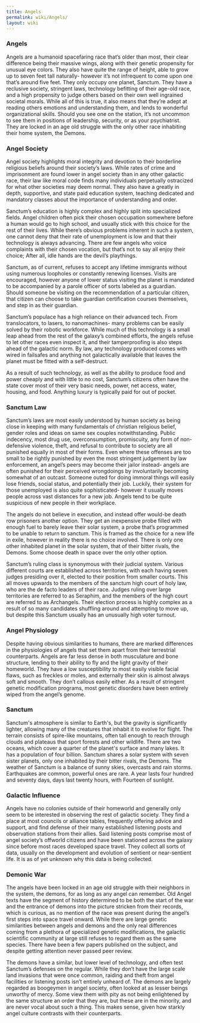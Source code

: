 ```yaml
---
title: Angels
permalink: wiki/Angels/
layout: wiki
---
```


### Angels
Angels are a humanoid spacefaring race that’s older than most, their clear difference being their massive wings, along with their genetic propensity for unusual eye colors.  They also have quite the range of height, able to grow up to seven feet tall naturally- however it’s not infrequent to come upon one that’s around five feet.  They only occupy one planet, Sanctum. They have a reclusive society, stringent laws, technology befitting of their age-old race, and a high propensity to judge others based on their own well ingrained societal morals.  While all of this is true, it also means that they’re adept at reading others emotions and understanding them, and lends to wonderful organizational skills.  Should you see one on the station, it’s not uncommon to see them in positions of leadership, security, or as your psychiatrist.   They are locked in an age old struggle with the only other race inhabiting their home system, the Demons. 

### Angel Society 
 
Angel society highlights moral integrity and devotion to their borderline religious beliefs around their society’s laws.  While rates of crime and imprisonment are found lower in angel society than in any other galactic race, their law like moral code finds many individuals perpetually ostracized for what other societies may deem normal.  They also have a greatly in depth, supportive, and state paid education system, teaching dedicated and mandatory classes about the importance of understanding and order.  

Sanctum’s education is highly complex and highly split into specialized fields.  Angel children often pick their chosen occupation somewhere before a human would go to high school, and usually stick with this choice for the rest of their lives.  While there’s obvious problems inherent in such a system, one cannot deny that their rate of unemployment is low and that their technology is always advancing.  There are few angels who voice complaints with their chosen vocation, but that’s not to say all enjoy their choice;  After all, idle hands are the devil’s playthings. 


Sanctum, as of current, refuses to accept any lifetime immigrants without using numerous loopholes or constantly renewing licenses.  Visits are encouraged, however anyone of lower status visiting the planet is mandated to be accompanied by a parole officer of sorts labeled as a guardian.  Should someone be visiting on the recommendation of a particular citizen, that citizen can choose to take guardian certification courses themselves, and step in as their guardian. 


Sanctum’s populace has a high reliance on their advanced tech.  From translocators, to lasers, to nanomachines- many problems can be easily solved by their robotic workforce.  While much of this technology is a small leap ahead from the rest of the galaxy’s combined efforts, the angels refuse to let other races even inspect it, and their tamperproofing is also steps ahead of the galactic norm.  By law, any technology produced comes with wired in failsafes and anything not galactically available that leaves the planet must be fitted with a self-destruct.

As a result of such technology, as well as the ability to produce food and power cheaply and with little to no cost, Sanctum’s citizens often have the state cover most of their very basic needs, power, net access, water, housing, and food.  Anything luxury is typically paid for out of pocket.

### Sanctum Law

Sanctum’s laws are most easily understood by human society as being close in keeping with many fundamentals of christian religious belief, gender roles and ideas on same sex couples notwithstanding.  Public indecency, most drug use, overconsumption, promiscuity, any form of non-defensive violence, theft, and refusal to contribute to society are all punished equally in most of their forms.  Even where these offenses are too small to be rightly punished by even the most stringent judgement by law enforcement, an angel’s peers may become their jailor instead- angels are often punished for their perceived wrongdoings by involuntarily becoming somewhat of an outcast.  Someone outed for doing immoral things will easily lose friends, social status, and potentially their job.  Luckily, their system for those unemployed is also quite sophisticated- however it usually moves people across vast distances for a new job.  Angels tend to be quite suspicious of new people in their workplace.  

The angels do not believe in execution, and instead offer would-be death row prisoners another option.  They get an inexpensive probe filled with enough fuel to barely leave their solar system, a probe that’s programmed to be unable to return to sanctum.  This is framed as the choice for a new life in exile, however in reality there is no choice involved.  There is only one other inhabited planet in the solar system, that of their bitter rivals, the Demons.  Some choose death in space over the only other option.

Sanctum’s ruling class is synonymous with their judicial system.  Various different courts are established across territories, with each having seven judges presiding over it, elected to their position from smaller courts.  This all moves upwards to the members of the sanctum high court of holy law, who are the de facto leaders of their race.  Judges ruling over large territories are referred to as Seraphim, and the members of the high court are referred to as Archangels.  Their election process is highly complex as a result of so many candidates shuffling around and attempting to move up, but despite this Sanctum usually has an unusually high voter turnout. 


### Angel Physiology
Despite having obvious similarities to humans, there are marked differences in the physiologies of angels that set them apart from their terrestrial counterparts.  Angels are far less dense in both musculature and bone structure, lending to their ability to fly and the light gravity of their homeworld.  They have a low susceptibility to most easily visible facial flaws, such as freckles or moles, and externally their skin is almost always soft and smooth.  They don’t callous easily either. As a result of stringent genetic modification programs, most genetic disorders have been entirely wiped from the angel’s genome.    

### Sanctum
Sanctum's atmosphere is similar to Earth's, but the gravity is significantly lighter, allowing many of the creatures that inhabit it to evolve for flight. The terrain consists of spire-like mountains, often tall enough to reach through clouds and plateaus that sport forests and other wildlife. There are two oceans, which cover a quarter of the planet's surface and many lakes. It has a population of four billion.
Sanctum shares a solar system with seven sister planets, only one inhabited by their bitter rivals, the Demons. The weather of Sanctum is a balance of sunny skies, overcasts and rain storms. Earthquakes are common, powerful ones are rare. A year lasts four hundred and seventy days, days last twenty hours, with Fourteen of sunlight.

### Galactic Influence
Angels have no colonies outside of their homeworld and generally only seem to be interested in observing the rest of galactic society.  They find a place at most councils or alliance tables, frequently offering advice and support, and find defense of their many established listening posts and observation stations from their allies.  Said listening posts comprise most of angel society’s offworld citizens and have been stationed across the galaxy since before most races developed space travel.  They collect all sorts of data, usually on the development and evolution of sentient or near-sentient life.  It is as of yet unknown why this data is being collected. 

### Demonic War
The angels have been locked in an age old struggle with their neighbors in the system, the demons, for as long as any angel can remember.  Old Angel texts have the segment of history determined to be both the start of the war and the entrance of demons into the picture stricken from their records, which is curious, as no mention of the race was present during the angel’s first steps into space travel onward.  While there are large genetic similarities between angels and demons and the only real differences coming from a plethora of specialized genetic modifications, the galactic scientific community at large still refuses to regard them as the same species. There have been a few papers published on the subject, and despite getting attention never passed peer review. 

The demons have a similar, but lower level of technology, and often test Sanctum’s defenses on the regular.  While they don’t have the large scale land invasions that were once common, raiding and theft from angel facilities or listening posts isn’t entirely unheard of.  The demons are largely regarded as boogeymen in angel society, often looked at as lesser beings unworthy of mercy.  Some view them with pity as not being enlightened by the same structure an order that they are, but these are in the minority, and are never vocal about such a thing.  This makes sense, given how starkly angel culture contrasts with their counterparts. 
